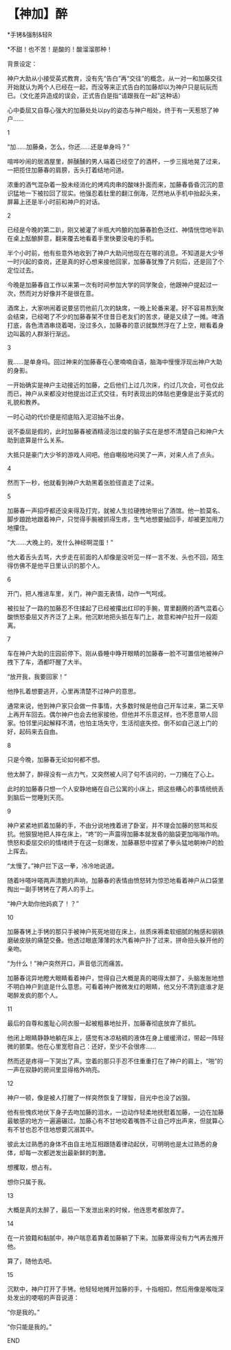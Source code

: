 # 【神加】醉

*手铐&强制&轻R

*不甜！也不苦！是酸的！酸溜溜那种！



背景设定：

神户大助从小接受英式教育，没有先“告白”再“交往”的概念，从一对一和加藤交往开始就认为两个人已经在一起，而没等来正式告白的加藤却以为神户只是玩玩而已。（文化差异造成的误会，正式告白是指“请跟我在一起”这种话）

心中委屈又自尊心强大的加藤处处以py的姿态与神户相处，终于有一天惹怒了神户……

 

 

 

 

 

1

“加……加藤桑，怎么，你还……还是单身吗？”

 

喧哗吵闹的居酒屋里，醉醺醺的男人端着已经空了的酒杯，一步三摇地晃了过来，一把揽住加藤春的肩膀，舌头打着结地问道。

 

浓重的酒气混杂着一股未经消化的烤鸡肉串的酸味扑面而来，加藤春昏昏沉沉的意识猛地一下被拉回了现实。他强忍着肚里的翻江倒海，茫然地从手机中抬起头来，屏幕上还是半小时前和神户的对话。

 

 

2

已经是今晚的第二趴，刚又被灌了半瓶大吟酿的加藤春脸色泛红、神情恍惚地半趴在桌上酝酿醉意，翻来覆去地看着手里快要没电的手机。

 

半个小时前，他有些意外地收到了神户大助问他现在在哪的消息。不知道是大少爷一时兴起的查岗，还是真的好心想来接他回家，加藤春犹豫了片刻后，还是回了个定位过去。

 

今晚是加藤春自工作以来第一次有时间参加大学的同学聚会，他跟神户提起过一次，然而对方好像并不是很在意。

 

酒席上，大家哄闹着说要惩罚他前几次的缺席，一晚上轮番来灌。好不容易熬到聚会结束，已经喝了不少的加藤春架不住昔日老友们的苦求，硬是又续了一摊。啤酒打底，各色清酒串烧着喝，没过多久，加藤春的意识就飘然浮在了上空，眼看着身边叫嚣的人群渐行渐远。

 

 

3

我……是单身吗。回过神来的加藤春在心里喃喃自语，脑海中慢慢浮现出神户大助的身影。

 

一开始确实是神户主动接近的加藤，之后他们上过几次床，约过几次会，可也仅此而已，神户从来都没对他提出过正式交往，有时表现出的体贴也更像是出于英式的礼貌和教养。

 

一时心动的代价便是彻底陷入泥沼抽不出身。

 

说不委屈是假的，此时加藤春被酒精浸泡过度的脑子实在是想不清楚自己和神户大助到底算是什么关系。

 

大抵只是豪门大少爷的游戏人间吧。他自嘲般地闷笑了一声，对来人点了点头。

 

 

4

然而下一秒，他就看到神户大助黑着张脸径直走了过来。

 

 

5

加藤春一声招呼都还没来得及打完，就被人生拉硬拽地带出了酒馆。他一脸莫名、脚步踉跄地跟着神户，只觉得手腕被抓得生疼，生气地想要抽回手，却被更加用力地攥住。

 

 “大……大晚上的，发什么神经啊混蛋！”

 

他大着舌头去骂，大步走在前面的人却像是没听见一样一言不发、头也不回，陌生得仿佛不是他平日里认识的那个人。

 

 

6

开门，把人推进车里，关门，神户面无表情，动作一气呵成。

 

被拉扯了一路的加藤忍不住揉起了已经被攥出红印的手腕，胃里翻腾的酒气混着心酸愤怒委屈又齐齐泛了上来。他沉默地把头抵在车门上，故意和神户拉开一段距离。

 

 

7

车在神户大助的庄园前停下。刚从昏睡中睁开眼睛的加藤春一脸不可置信地被神户拽下了车，酒都吓醒了大半。

 

“放开我，我要回家！”

 

他挣扎着想要逃开，心里再清楚不过神户的意思。

 

通常来说，他到神户家只会做一件事情，大多数时候是他自己开车过来，第二天早上再开车回去。偶尔神户也会去他家接他，但他并不乐意这样，也不愿意带人回家。怕邻里问起解释不清，也怕主场失守，生活彻底失控。倒不如自己送上门的好，起码来去自由。

 

 

8

只是今晚，加藤春无论如何都不想。

 

他太醉了，醉得没有一点力气，又突然被人问了句不该问的，一刀捅在了心上。

 

此时的加藤春只想一个人安静地蜷在自己公寓的小床上，把这些糟心的事情统统丢到脑后一觉睡到天亮。

 

 

9

神户紧紧地抓着加藤的手，不由分说地拽着进了卧室，并不理会加藤的怒骂和反抗。他狠狠地把人摔在床上，“咚”的一声震得加藤本就发昏的脑袋更加嗡嗡作响。愤怒和委屈交织的情绪终于在这一刻爆发，加藤暴怒中捏紧了拳头猛地朝神户的脸上挥去。

 

“太慢了。”神户拦下这一拳，冷冷地说道。

 

随着咔嗒咔嗒两声清脆的声响，加藤春的表情由愤怒转为惊恐地看着神户从口袋里掏出一副手铐铐在了两人的手上。

 

“神户大助你他妈疯了！？”

 

 

10

加藤春铐上手铐的那只手被神户死死地钳在床上，丝质床褥柔软细腻的触感和钢铁磨破皮肤的痛楚交叠。他透过眼底薄薄的水汽看神户扑了过来，拼命扭头躲开他的亲吻。

 

“为什么！”神户突然开口，声音低沉而痛苦。

 

加藤春诧异地瞪大眼睛看着神户，觉得自己大概是真的喝得太醉了，头脑发胀地想不明白神户到底是什么意思。可看着神户微微发红的眼睛，他又分不清到底谁才是喝醉发疯的那个人。

 

 

11

最后的自尊和羞耻心同衣服一起被粗暴地扯开，加藤春彻底放弃了抵抗。

 

他闭上眼睛静静地躺在床上，感觉有冰凉粘稠的液体在身上缓缓滑过，带起一阵轻微的颤栗。他在心里宽慰自己：还好，至少不会很疼……

 

然而还是疼得一下哭出了声。空着的那只手忍不住重重打在了神户的肩上，“啪”的一声在寂静的房间里显得格外响亮。

 

 

12

神户一顿，像是被人打醒了一样突然恢复了理智，目光中也没了凶狠。

 

他有些愧疚地伏下身子去吻加藤的泪水，一边动作轻柔地抚慰着加藤，一边在加藤最敏感的地方一遍遍碾过。加藤心有不甘地咬着嘴唇不让自己哼出声来，但就算心有不甘也忍不住地想要沉溺其中。

 

彼此太过熟悉的身体不由自主地互相跟随着律动起伏，可明明也是太过熟悉的身体，却每一次都迸发出最新鲜的刺激。

 

想攫取，想占有。

 

想你只属于我。

 

 

13

大概是真的太醉了，最后一下发泄出来的时候，他连思考都放弃了。

 

 

14

在一片狼籍和黏腻中，神户喘息着靠着加藤躺了下来。加藤累得没有力气再去推开他。

 

算了，随他去吧。

 

 

15

沉默中，神户打开了手铐。他轻轻地摊开加藤的手，十指相扣，然后用像是喉咙深处发出的哽咽的声音说道：

 

“你是我的。”

 

“你只能是我的。”

 

 

END

